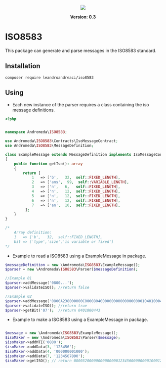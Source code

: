 <p align="center">
    <img src="http://andromedadev.com/assets/img/marca.png">
</p>

<p align="center">
    <b>Version: 0.3</b> 
</p>

# ISO8583
This package can generate and parse messages in the ISO8583 standard.

## Installation

```
composer require leandroandreaci/iso8583
```

## Using

  - Each new instance of the parser requires a class containing the iso message definitions.

```php
<?php


namespace Andromeda\ISO8583;

use Andromeda\ISO8583\Contracts\IsoMessageContract;
use Andromeda\ISO8583\MessageDefinition;

class ExampleMessage extends MessageDefinition implements IsoMessageContract
{
    public function getIso(): array
    {
        return [
            1   => ['b',   32,  self::FIXED_LENGTH],
            2   => ['ans',  99,  self::VARIABLE_LENGTH],
            3   => ['n',   6,   self::FIXED_LENGTH],
            4   => ['n',   12,  self::FIXED_LENGTH],
            5   => ['n',   12,  self::FIXED_LENGTH],
            6   => ['n',   12,  self::FIXED_LENGTH],
            7   => ['an',  10,  self::FIXED_LENGTH],
         ];
    }
}

/*
    Array definition:
    1   => ['b',   32,  self::FIXED_LENGTH],
    bit => ['type','size','is variable or fixed']
*/
```
- Example to read a ISO8583 using a ExampleMessage in package.
```php
$messageDefinition = new \Andromeda\ISO8583\ExampleMessage();
$parser = new \Andromeda\ISO8583\Parser($messageDefinition);

//Example 01 
$parser->addMessage('0800...');
$parser->validateISO(); //return false

//Example 02
$parser->addMessage('0800A238000000C0000804000000000000000000010401000443495194000443040176007008043177567000140003001000');
$parser->validateISO(); //return true
$parser->getBit('07');  //return 0401000443
```

- Example to make a ISO8583 using a ExampleMessage in package.
```php

$message = new \Andromeda\ISO8583\ExampleMessage();
$isoMaker = new \Andromeda\ISO8583\Parser($message);
$isoMaker->addMTI('0800');
$isoMaker->addData(3, '123456');
$isoMaker->addData(4, '000000001000');
$isoMaker->addData(7, '1234567890');
$isoMaker->getISO(); // return 080032000000000000001234560000000010001234567890

```

